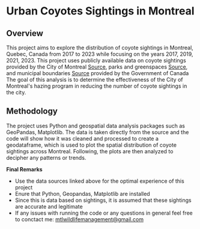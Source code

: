 # Urban Coyotes Sightings in Montreal

## Overview
This project aims to explore the distribution of coyote sightings in Montreal, Quebec, Canada from 2017 to 2023 while focusing on the years 2017, 2019, 2021, 2023. This project uses publicly available data on coyote sightings provided by the City of Montreal [Source](https://donnees.montreal.ca/dataset/signalements-de-coyotes), parks and greenspaces [Source](https://open.canada.ca/data/en/dataset/2e9e4d2f-173a-4c3d-a5e3-565d79baa27d), and municipal boundaries [Source](https://open.canada.ca/data/en/dataset/00bd85eb-23aa-4669-8f1b-ba9a000e3dd8) provided by the Government of Canada 
The goal of this analysis is to determine the effectiveness of the City of Montreal's hazing program in reducing the number of coyote sightings in the city.

## Methodology
The project uses Python and geospatial data analysis packages such as GeoPandas, Matplotlib. The data is taken directly from the source and the code will show how it was cleaned and processed to create a geodataframe, which is used to plot the spatial distribution of coyote sightings across Montreal. Following, the plots are then analyzed to decipher any patterns or trends.

**Final Remarks**
- Use the data sources linked above for the optimal experience of this project
- Enure that Python, Geopandas, Matplotlib are installed
- Since this is data based on sightings, it is assumed that these sightings are accurate and legitimate 
- If any issues with running the code or any questions in general feel free to conctact me: mtlwildlifemanagement@gmail.com

